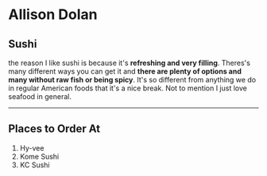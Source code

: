 # Allison Dolan
## Sushi
the reason I like sushi is because it's **refreshing and very filling**. Theres's many different ways you can get it and **there are plenty of options and many without raw fish or being spicy**. It's so different from anything we do in regular American foods that it's a nice break. Not to mention I just love seafood in general.
<hr></hr>

## Places to Order At 
1. Hy-vee
2. Kome Sushi
3. KC Sushi

